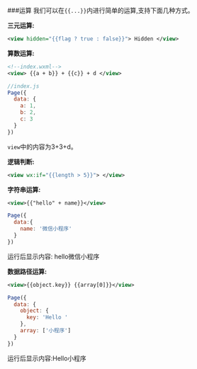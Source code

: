 ###运算
我们可以在`{{...}}`内进行简单的运算,支持下面几种方式。

**三元运算:**
```xml
<view hidden="{{flag ? true : false}}"> Hidden </view>
```

**算数运算:**
```xml
<!--index.wxml-->
<view> {{a + b}} + {{c}} + d </view>
```
```js
//index.js
Page({
  data: {
    a: 1,
    b: 2,
    c: 3
  }
})
```
`view`中的内容为3+3+d。

**逻辑判断:**
```xml
<view wx:if="{{length > 5}}"> </view>
```
**字符串运算:**
```xml
<view>{{"hello" + name}}</view>
```
```js
Page({
  data:{
    name: '微信小程序'
  }
})
```
运行后显示内容: hello微信小程序

**数据路径运算:**

```xml
<view>{{object.key}} {{array[0]}}</view>
```
```js
Page({
  data: {
    object: {
      key: 'Hello '
    },
    array: ['小程序']
  }
})
```
运行后显示内容:Hello小程序
